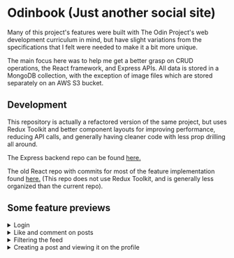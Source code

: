 # Odinbook (Just another social site)

Many of this project's features were built with The Odin Project's web development curriculum in mind, but have slight variations from the specifications that I felt were needed to make it a bit more unique.

The main focus here was to help me get a better grasp on CRUD operations, the React framework, and Express APIs.
All data is stored in a MongoDB collection, with the exception of image files which are stored separately on an AWS S3 bucket.

## Development
This repository is actually a refactored version of the same project, but uses Redux Toolkit and better component layouts for improving performance, reducing API calls, and generally having cleaner code with less prop drilling all around.

The Express backend repo can be found [here.](https://github.com/MitchellWayne/odin-book-backend)

The old React repo with commits for most of the feature implementation found [here.](https://github.com/MitchellWayne/odin-book-frontend) (This repo does not use Redux Toolkit, and is generally less organized than the current repo).

## Some feature previews

<details>
  <summary>Login</summary>
  <img src="./previews/Login.gif">
</details>

<details>
  <summary>Like and comment on posts</summary>
  <img src="./previews/LikeComment.gif">
</details>

<details>
  <summary>Filtering the feed</summary>
  <img src="./previews/FilterFeed.gif">
</details>

<details>
  <summary>Creating a post and viewing it on the profile</summary>
  <img src="./previews/CreatePost.gif">
</details>
